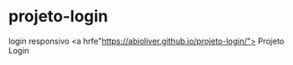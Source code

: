# projeto-login
 login responsivo
<a hrfe"https://abioliver.github.io/projeto-login/"> Projeto Login</a>

